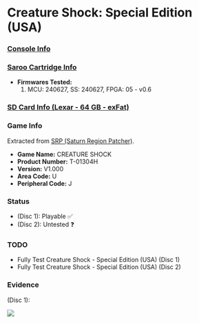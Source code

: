 # Creature Shock: Special Edition (USA)

### [Console Info](../../../../../Info/Consoles/VA13/README.md)

### [Saroo Cartridge Info](../../../../../Info/Cartridges/RetroGameParadiseStore/1.32F/README.md)

- <b>Firmwares Tested:</b>
  1. MCU: 240627, SS: 240627, FPGA: 05 - v0.6

### [SD Card Info (Lexar - 64 GB - exFat)](../../../../../Info/SdCards/Lexar/64GB/exfat/README.md)

### Game Info

Extracted from [SRP (Saturn Region Patcher)](https://segaxtreme.net/resources/saturn-region-patcher.81/download).

- <b>Game Name:</b> CREATURE SHOCK
- <b>Product Number:</b> T-01304H
- <b>Version:</b> V1.000
- <b>Area Code:</b> U
- <b>Peripheral Code:</b> J

### Status

- (Disc 1): Playable :white_check_mark:
- (Disc 2): Untested :question:

### TODO

- Fully Test Creature Shock - Special Edition (USA) (Disc 1)
- Fully Test Creature Shock - Special Edition (USA) (Disc 2)

### Evidence

(Disc 1):

[![](https://img.youtube.com/vi/pHDmG_W57NU/0.jpg)](https://www.youtube.com/watch?v=pHDmG_W57NU)
